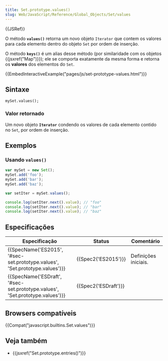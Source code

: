```yaml
---
title: Set.prototype.values()
slug: Web/JavaScript/Reference/Global_Objects/Set/values
---
```

{{JSRef}}

O método **`values()`** retorna um novo objeto `Iterator` que contem os valores para cada elemento dentro do objeto `Set` por ordem de inserção.

O método **`keys()`** é um alias desse método (por similaridade com os objetos {{jsxref("Map")}}); ele se comporta exatamente da mesma forma e retorna os **valores** dos elementos do `Set`.

{{EmbedInteractiveExample("pages/js/set-prototype-values.html")}}

## Sintaxe

```
mySet.values();
```

### Valor retornado

Um novo objeto **`Iterator`** condendo os valores de cada elemento contido no `Set`, por ordem de inserção.

## Exemplos

### Usando `values()`

```js
var mySet = new Set();
mySet.add('foo');
mySet.add('bar');
mySet.add('baz');

var setIter = mySet.values();

console.log(setIter.next().value); // "foo"
console.log(setIter.next().value); // "bar"
console.log(setIter.next().value); // "baz"
```

## Especificações

| Especificação                                                                                        | Status                       | Comentário           |
| ---------------------------------------------------------------------------------------------------- | ---------------------------- | -------------------- |
| {{SpecName('ES2015', '#sec-set.prototype.values', 'Set.prototype.values')}} | {{Spec2('ES2015')}}     | Definições iniciais. |
| {{SpecName('ESDraft', '#sec-set.prototype.values', 'Set.prototype.values')}} | {{Spec2('ESDraft')}} |                      |

## Browsers compatíveis

{{Compat("javascript.builtins.Set.values")}}

## Veja também

- {{jsxref("Set.prototype.entries()")}}
